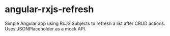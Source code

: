 # angular-rxjs-refresh
Simple Angular app using RxJS Subjects to refresh a list after CRUD actions. Uses JSONPlaceholder as a mock API.
